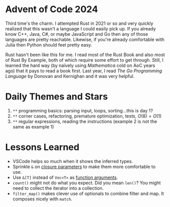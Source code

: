 # Advent of Code 2024

Third time's the charm. I attempted Rust in 2021 or so and very quickly realized
that this wasn't a language I could easily pick up. If you already know C++,
Java, C#, or maybe JavaScript and Go then any of those languages are pretty
reachable. Likewise, if you're already comfortable with Julia then Python should
feel pretty easy.

Rust hasn't been like this for me. I read most of the Rust Book and also most
of Rust By Example, both of which require some effort to get through. Still,
I learned the hard way (by naïvely using *Mathematica* cold on AoC years ago)
that it pays to read a book first. Last year, I read *The Go Programming Language*
by Donovan and Kernighan and it was very helpful.

# Daily Themes and Stars

1. `**` programming basics: parsing input, loops, sorting...this is day 1?
2. `**` corner cases, refactoring, premature optimization, tests, $O(8) = O(1)$
3. `**` regular expressions, reading the instructions (example 2 is not the same as example 1)

# Lessons Learned

* VSCode helps so much when it shows the inferred types.
* Sprinkle `&` on [closure parameters](https://doc.rust-lang.org/rust-by-example/fn/closures/closure_examples/iter_any.html) to make them more comfortable to use.
* Use `&[T]` instead of `Vec<T>` as [function arguments](https://users.rust-lang.org/t/when-does-one-use-slices-as-arguments/89499).
* `count()` might not do what you expect. Did you mean `len()`? You might need to collect the iterator into a collection.
* `filter_map()` makes clever use of optionals to combine filter and map. It composes nicely with `match`.

